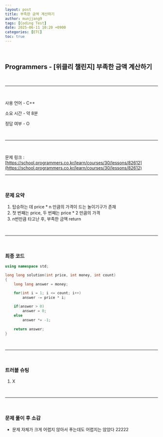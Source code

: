 ```yaml
---
layout: post
title: 부족한 금액 계산하기
author: munjjang9
tags: [Coding Test]
date: 2025-06-11 10:20 +0900
categories: [ETC]
toc: true
---
```


<br>

## Programmers - [위클리 챌린지] 부족한 금액 계산하기

<br>

---

<br>

사용 언어 - C++

소요 시간 - 약 8분

정답 여부 - O

<br>

---

<br>

문제 링크 : [https://school.programmers.co.kr/learn/courses/30/lessons/82612](https://school.programmers.co.kr/learn/courses/30/lessons/82612)
<br>

---

<br>

### 문제 요약

1. 탑승하는 데 price * n 만큼의 가격이 드는 놀이기구가 존재
2. 첫 번째는 price, 두 번째는 price * 2 만큼의 가격
3. n번만큼 타고난 후, 부족한 금액 return

<br>

---

<br>

### 최종 코드

```cpp
using namespace std;

long long solution(int price, int money, int count)
{
    long long answer = money;

    for(int i = 1; i <= count; i++)
        answer -= price * i;
    
    if(answer > 0) 
        answer = 0;
    else
        answer *= -1;
    
    return answer;
}
```

<br>

---

<br>

### 트러블 슈팅
1. X

<br>

---

<br>

### 문제 풀이 후 소감
- 문제 자체가 크게 어렵지 않아서 푸는데도 어렵지는 않았다 22222